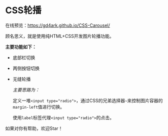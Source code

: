 # CSS轮播

在线预览：https://gd4ark.github.io/CSS-Carousel/

顾名思义，就是使用纯HTML+CSS开发图片轮播功能。

**主要功能如下：**

- 底部栏切换
- 两侧按钮切换
- 无缝轮播

	*主要思路为：*

	定义一堆`<input type="radio">`，通过CSS的兄弟选择器`~`来控制图片容器的`margin-left`值进行切换。

	使用`label`标签代理`<input type="radio">`的点击。

如果对你有帮助，欢迎Star！